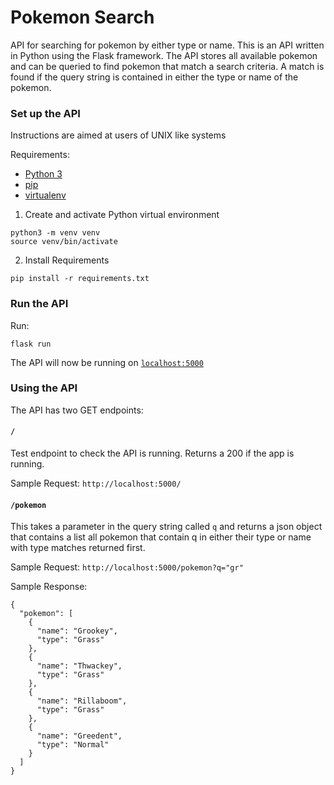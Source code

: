# Pokemon Search

API for searching for pokemon by either type or name. This is an API written in Python using the Flask framework. The API stores all available pokemon and can be queried to find pokemon that match a search criteria. A match is found if the query string is contained in either the type or name of the pokemon.

### Set up the API

Instructions are aimed at users of UNIX like systems

Requirements:

- [Python 3](https://www.python.org/downloads/)
- [pip](https://pip.pypa.io/en/stable/installing/)
- [virtualenv](https://pypi.org/project/virtualenv/)

1. Create and activate Python virtual environment

```
python3 -m venv venv
source venv/bin/activate
```

2. Install Requirements

```
pip install -r requirements.txt
```

### Run the API

Run:

```
flask run
```

The API will now be running on [`localhost:5000`](http://localhost:5000)

### Using the API

The API has two GET endpoints:

#### `/`

Test endpoint to check the API is running. Returns a 200 if the app is running.

Sample Request: `http://localhost:5000/`

#### `/pokemon`

This takes a parameter in the query string called `q` and returns a json object that contains a list all pokemon that contain q in either their type or name with type matches returned first.

Sample Request: `http://localhost:5000/pokemon?q="gr"`

Sample Response:

```
{
  "pokemon": [
    {
      "name": "Grookey",
      "type": "Grass"
    },
    {
      "name": "Thwackey",
      "type": "Grass"
    },
    {
      "name": "Rillaboom",
      "type": "Grass"
    },
    {
      "name": "Greedent",
      "type": "Normal"
    }
  ]
}
```
